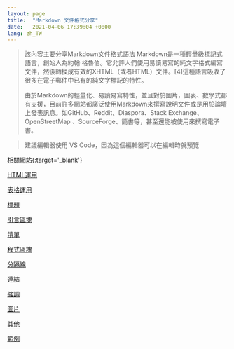 ```yaml
---
layout: page
title:  "Markdown 文件格式分享"
date:   2021-04-06 17:39:04 +0800
lang: zh_TW
---
```


> 該內容主要分享Markdown文件格式語法
> Markdown是一種輕量級標記式語言，創始人為約翰·格魯伯。它允許人們使用易讀易寫的純文字格式編寫文件，然後轉換成有效的XHTML（或者HTML）文件。[4]這種語言吸收了很多在電子郵件中已有的純文字標記的特性。
> 
> 由於Markdown的輕量化、易讀易寫特性，並且對於圖片，圖表、數學式都有支援，目前許多網站都廣泛使用Markdown來撰寫說明文件或是用於論壇上發表訊息。如GitHub、Reddit、Diaspora、Stack Exchange、OpenStreetMap 、SourceForge、簡書等，甚至還能被使用來撰寫電子書。

> 建議編輯器使用 VS Code，因為這個編輯器可以在編輯時就預覽

[相關網站](https://www.markdownguide.org/){:target='_blank'}

[HTML運用](HTML.html)

[表格運用](TABLE.html)

[標題](LABEL.html)

[引言區塊](BLOCK.html)

[清單](LIST.html)

[程式區塊](PROG.html)

[分隔線](LINE.html)

[連結](HYPERLINK.html)

[強調](MARK.html)

[圖片](PIC.html)

[其他](OTHER.html)

[範例](DEMO.html)
